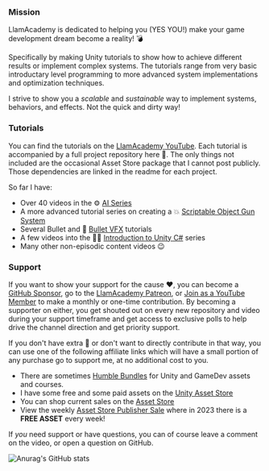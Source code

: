 ### Mission
LlamAcademy is dedicated to helping you (YES YOU!) make your game development dream become a reality! 💣

Specifically by making Unity tutorials to show how to achieve different results or implement complex systems. The tutorials range from very basic introductary level programming to more advanced system implementations and optimization techniques.

I strive to show you a _scalable_ and _sustainable_ way to implement systems, behaviors, and effects. Not the quick and dirty way!

### Tutorials
You can find the tutorials on the [LlamAcademy YouTube](https://www.youtube.com/c/LlamAcademy/). Each tutorial is accompanied by a full project repository here 🎉. The only things not included are the occasional Asset Store package that I cannot post publicly. Those dependencies are linked in the readme for each project.

So far I have:
 - Over 40 videos in the ⚙ [AI Series](https://www.youtube.com/watch?v=aHFSDcEQuzQ&list=PLllNmP7eq6TSkwDN8OO0E8S6CWybSE_xC)
 - A more advanced tutorial series on creating a 💥 [Scriptable Object Gun System](https://www.youtube.com/watch?v=E-vIMamyORg&list=PLllNmP7eq6TQJjgKJ6FKcNFfRREe_L6to)
 - Several Bullet and 🚀 [Bullet VFX](https://www.youtube.com/watch?v=cI3E7_f74MA&list=PLllNmP7eq6TRy4IPYo31iGF1a5plxMJ7u) tutorials
 - A few videos into the 👨‍💻 [Introduction to Unity C#](https://www.youtube.com/watch?v=SXaa61JWLDw&list=PLllNmP7eq6TTjwoyfRYAAFOH1sMHVgI1r) series
  - Many other non-episodic content videos 😉

### Support
If you want to show your support for the cause ❤, you can become a [GitHub Sponsor](https://github.com/sponsors/llamacademy), go to the [LlamAcademy Patreon](https://patreon.com/LlamAcademy), or [Join as a YouTube Member](https://www.youtube.com/channel/UCnWm6pMD38R1E2vCAByGb6w/join) to make a monthly or one-time contribution. By becoming a supporter on either, you get shouted out on every new repository and video during your support timeframe and get access to exclusive polls to help drive the channel direction and get priority support.

If you don't have extra 💸 or don't want to directly contribute in that way, you can use one of the following affiliate links which will have a small portion of any purchase go to support me, at no additional cost to you.
 - There are sometimes [Humble Bundles](https://www.humblebundle.com/software/?partner=llamasoftware) for Unity and GameDev assets and courses.
 - I have some free and some paid assets on the [Unity Asset Store](https://assetstore.unity.com/publishers/22409?aid=1101l9QvC)
 - You can shop current sales on the [Asset Store](https://assetstore.unity.com/?on_sale=true&orderBy=0&rows=96&clickref=1100lwtudvMJ&utm_source=partnerize&utm_medium=affiliate&utm_campaign=unity_affiliate&aid=1101l9QvC)
 - View the weekly [Asset Store Publisher Sale](https://assetstore.unity.com/publisher-sale?aid=1101l9QvC) where in 2023 there is a **FREE ASSET** every week!

If _you_ need support or have questions, you can of course leave a comment on the video, or open a question on GitHub. 

![Anurag's GitHub stats](https://github-readme-stats.vercel.app/api?username=llamacademy&show_icons=true&theme=dark)
